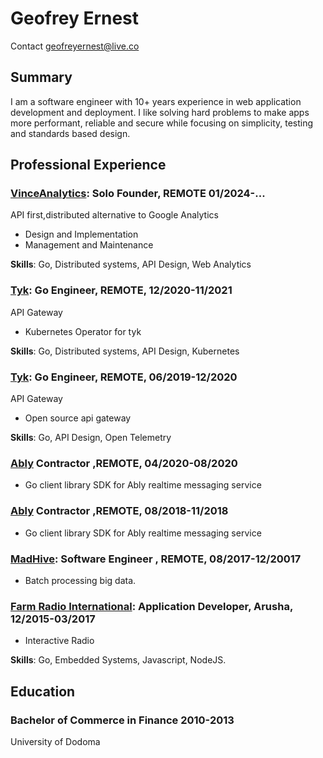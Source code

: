 # Geofrey Ernest
Contact <geofreyernest@live.co>

## Summary
I am a software engineer with 10+ years experience in
web application development and deployment.
I like solving hard problems to make apps more performant, reliable and secure
while focusing on simplicity, testing and standards based design.


## Professional Experience

### [VinceAnalytics](https://www.vinceanalytics.com/): Solo Founder, REMOTE 01/2024-...
API first,distributed alternative to Google Analytics

- Design and Implementation
- Management and Maintenance

**Skills**: Go, Distributed systems, API Design, Web Analytics

### [Tyk](tyk.io): Go Engineer, REMOTE, 12/2020-11/2021
API Gateway

- Kubernetes Operator for tyk

**Skills**: Go, Distributed systems, API Design, Kubernetes



### [Tyk](tyk.io): Go Engineer, REMOTE, 06/2019-12/2020
API Gateway

- Open source api gateway

**Skills**: Go, API Design, Open Telemetry

### [Ably](ably.io) Contractor ,REMOTE, 04/2020-08/2020

- Go client library SDK for Ably realtime messaging service

### [Ably](ably.io) Contractor ,REMOTE, 08/2018-11/2018

- Go client library SDK for Ably realtime messaging service

### [MadHive](): Software Engineer , REMOTE, 08/2017-12/20017

- Batch processing big data.

### [Farm Radio International](https://farmradio.org/): Application Developer, Arusha, 12/2015-03/2017

- Interactive Radio

**Skills**: Go, Embedded Systems, Javascript, NodeJS.


## Education

### Bachelor of Commerce in Finance  2010-2013
University of Dodoma